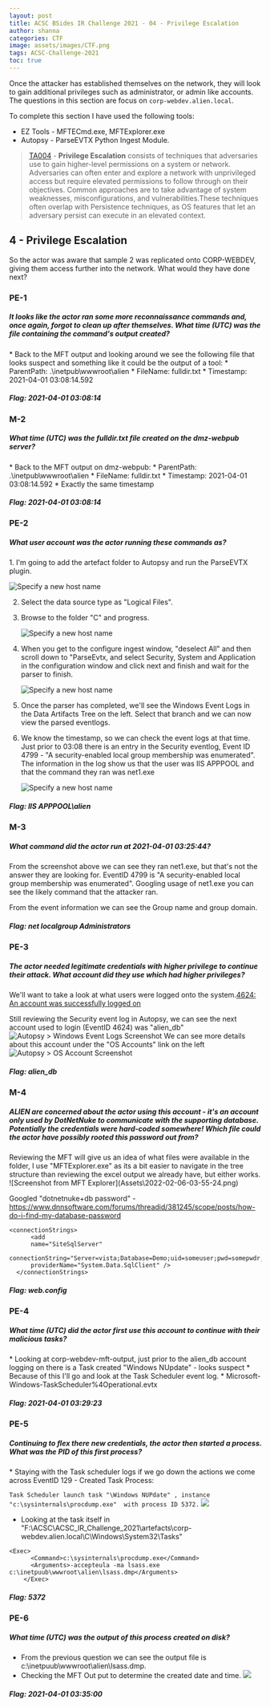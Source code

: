```yaml
---
layout: post
title: ACSC BSides IR Challenge 2021 - 04 - Privilege Escalation
author: shanna
categories: CTF
image: assets/images/CTF.png
tags: ACSC-Challenge-2021
toc: true
---
```

Once the attacker has established themselves on the network, they will look to gain additional privileges such as administrator, or admin like accounts. The questions in this section are focus on `corp-webdev.alien.local`.

To complete this section I have used the following tools:
* EZ Tools - MFTECmd.exe, MFTExplorer.exe
* Autopsy - ParseEVTX Python Ingest Module.

> <a href="https://attack.mitre.org/tactics/TA0004/">TA004</a> - **Privilege Escalation** consists of techniques that adversaries use to gain higher-level permissions on a system or network. Adversaries can often enter and explore a network with unprivileged access but require elevated permissions to follow through on their objectives. Common approaches are to take advantage of system weaknesses, misconfigurations, and vulnerabilities.These techniques often overlap with Persistence techniques, as OS features that let an adversary persist can execute in an elevated context.

## 4 - Privilege Escalation
So the actor was aware that sample 2 was replicated onto CORP-WEBDEV, giving them access further into the network. What would they have done next?

### PE-1
<h5>It looks like the actor ran some more reconnaissance commands and, once again, forgot to clean up after themselves. What time (UTC) was the file containing the command's output created?</h5>
* Back to the MFT output and looking around we see the following file that looks suspect and something like it could be the output of a tool:
  * ParentPath: .\inetpub\wwwroot\alien
  * FileName: fulldir.txt
  * Timestamp: 2021-04-01 03:08:14.592

<h5>Flag: 2021-04-01 03:08:14</h5>

### M-2
<h5>What time (UTC) was the fulldir.txt file created on the dmz-webpub server?</h5>
* Back to the MFT output on dmz-webpub:
  * ParentPath: .\inetpub\wwwroot\alien
  * FileName: fulldir.txt
  * Timestamp: 2021-04-01 03:08:14.592
* Exactly the same timestamp
<h5>Flag: 2021-04-01 03:08:14</h5>

### PE-2
<h5>What user account was the actor running these commands as?</h5>
1. I'm going to add the artefact folder to Autopsy and run the ParseEVTX plugin.
   
   ![Specify a new host name]({{site.baseurl}}/assets/images/posts/PE-2-1.png)

2. Select the data source type as "Logical Files".
3. Browse to the folder "C" and progress.
   
   ![Specify a new host name]({{site.baseurl}}/assets/images/posts/PE-2-2.png)

4. When you get to the configure ingest window, "deselect All" and then scroll down to "ParseEvtx, and select Security, System and Application in the configuration window and click next and finish and wait for the parser to finish.
   
   ![Specify a new host name]({{site.baseurl}}/assets/images/posts/PE-2-3.png)

5. Once the parser has completed, we'll see the Windows Event Logs in the Data Artifacts Tree on the left. Select that branch and we can now view the parsed eventlogs.
6. We know the timestamp, so we can check the event logs at that time. Just prior to 03:08 there is an entry in the Security eventlog, Event ID 4799 - "A security-enabled local group membership was enumerated". The information in the log show us that the user was IIS APPPOOL and that the command they ran was net1.exe

   ![Specify a new host name]({{site.baseurl}}/assets/images/posts/PE-2-4.png)

<h5>Flag: IIS APPPOOL\alien</h5>

### M-3
<h5>What command did the actor run at 2021-04-01 03:25:44?</h5>
From the screenshot above we can see they ran net1.exe, but that's not the answer they are looking for. EventID 4799 is "A security-enabled local group membership was enumerated". Googling usage of net1.exe you can see the likely command that the attacker ran.

<p>From the event information we can see the Group name and group domain.</p>
<h5>Flag: net localgroup Administrators</h5>

### PE-3
<h5>The actor needed legitimate credentials with higher privilege to continue their attack. What account did they use which had higher privileges?</h5>
We'll want to take a look at what users were logged onto the system.<a href="https://www.ultimatewindowssecurity.com/securitylog/encyclopedia/event.aspx?eventid=4624">4624: An account was successfully logged on</a>

Still reviewing the Security event log in Autopsy, we can see the next account used to login (EventID 4624) was "alien_db"
![Autopsy > Windows Event Logs Screenshot](Assets\2022-03-26-04-36-26.png)
We can see more details about this account under the "OS Accounts" link on the left
![Autopsy > OS Account Screenshot](Assets\2022-03-26-04-37-12.png)

<h5>Flag: alien_db</h5>

### M-4
<h5>ALIEN are concerned about the actor using this account - it's an account only used by DotNetNuke to communicate with the supporting database. Potentially the credentials were hard-coded somewhere! Which file could the actor have possibly rooted this password out from?</h5>
Reviewing the MFT will give us an idea of what files were available in the folder, I use "MFTExplorer.exe" as its a bit easier to navigate in the tree structure than reviewing the excel output we already have, but either works.
![Screenshot from MFT Explorer](Assets\2022-02-06-03-55-24.png)

Googled "dotnetnuke+db password" - https://www.dnnsoftware.com/forums/threadid/381245/scope/posts/how-do-i-find-my-database-password

```
<connectionStrings>
      <add
      name="SiteSqlServer"
      connectionString="Server=vista;Database=Demo;uid=someuser;pwd=somepwdr;"
      providerName="System.Data.SqlClient" />
  </connectionStrings>
  ```
<h5>Flag: web.config</h5>

### PE-4
<h5>What time (UTC) did the actor first use this account to continue with their malicious tasks?</h5>
* Looking at corp-webdev-mft-output, just prior to the alien_db account logging on there is a Task created "Windows NUpdate" - looks suspect
* Because of this I'll go and look at the Task Scheduler event log.
  * Microsoft-Windows-TaskScheduler%4Operational.evtx

<h5>Flag: 2021-04-01 03:29:23</h5>

### PE-5
<h5>Continuing to flex there new credentials, the actor then started a process. What was the PID of this first process?</h5>
* Staying with the Task scheduler logs if we go down the actions we come across EventID 129 - Created Task Process:
  
  `Task Scheduler launch task "\Windows NUPdate" , instance "c:\sysinternals\procdump.exe"  with process ID 5372.`
![](Assets\2022-03-26-05-41-48.png)

* Looking at the task itself in "F:\ACSC\ACSC_IR_Challenge_2021\artefacts\corp-webdev.alien.local\C\Windows\System32\Tasks"

```
<Exec>
      <Command>c:\sysinternals\procdump.exe</Command>
      <Arguments>-accepteula -ma lsass.exe c:\inetpuub\wwwroot\alien\lsass.dmp</Arguments>
    </Exec>
```

<h5>Flag: 5372</h5>

### PE-6
<h5>What time (UTC) was the output of this process created on disk?</h5>

* From the previous question we can see the output file is c:\inetpuub\wwwroot\alien\lsass.dmp. 
* Checking the MFT Out put to determine the created date and time.
  ![](Assets\2022-04-01-06-15-23.png)

<h5>Flag: 2021-04-01 03:35:00</h5>